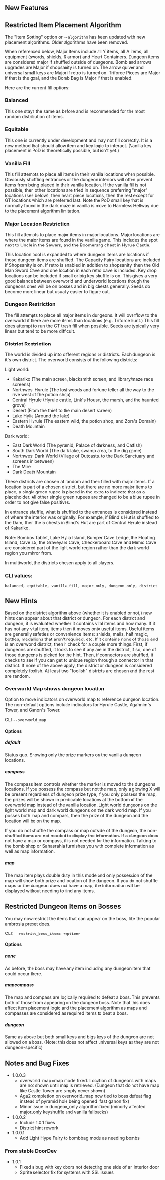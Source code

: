 ## New Features

## Restricted Item Placement Algorithm


The "Item Sorting" option or ```--algorithm``` has been updated with new placement algorithms. Older algorithms have been removed.
 
 When referenced below, Major Items include all Y items, all A items, all equipment (swords, shields, & armor) and Heart Containers. Dungeon items are considered major if shuffled outside of dungeons. Bomb and arrows upgrades are Major if shopsanity is turned on. The arrow quiver and universal small keys are Major if retro is turned on. Triforce Pieces are Major if that is the goal, and the Bomb Bag is Major if that is enabled.
 
 Here are the current fill options:

### Balanced 

This one stays the same as before and is recommended for the most random distribution of items.

### Equitable

This one is currently under development and may not fill correctly. It is a new method that should allow item and key logic to interact. (Vanilla key placement in PoD is theoretically possible, but isn't yet.)

### Vanilla Fill 

This fill attempts to place all items in their vanilla locations when possible. Obviously shuffling entrances or the dungeon interiors will often prevent items from being placed in their vanilla location. If the vanilla fill is not possible, then other locations are tried in sequence preferring "major" locations (see below), then heart piece locations, then the rest except for GT locations which are preferred last. Note the PoD small key that is normally found in the dark maze in vanilla is move to Harmless Hellway due to the placement algorithm limitation.

### Major Location Restriction

This fill attempts to place major items in major locations. Major locations are where the major items are found in the vanilla game. This includes the spot next to Uncle in the Sewers, and the Boomerang chest in Hyrule Castle.

This location pool is expanded to where dungeon items are locations if those dungeon items are shuffled. The Capacity Fairy locations are included if Shopsanity is on. If retro is enabled in addition to shopsanity, then the Old Man Sword Cave and one location in each retro cave is included. Key drop locations can be included if small or big key shuffle is on. This gives a very good balance between overworld and underworld locations though the dungeons ones will be on bosses and in big chests generally. Seeds do become more linear but usually easier to figure out.

### Dungeon Restriction

The fill attempts to place all major items in dungeons. It will overflow to the overworld if there are more items than locations (e.g. Triforce hunt.) This fill does attempt to run the GT trash fill when possible. Seeds are typically very linear but tend to be more difficult.

### District Restriction
 
The world is divided up into different regions or districts. Each dungeon is it's own district. The overworld consists of the following districts:

Light world:

* Kakariko (The main screen, blacksmith screen, and library/maze race screens)
* Northwest Hyrule (The lost woods and fortune teller all the way to the rive west of the potion shop)
* Central Hyrule (Hyrule castle, Link's House, the marsh, and the haunted grove)
* Desert (From the thief to the main desert screen)
* Lake Hylia (Around the lake)
* Eastern Hyrule (The eastern wild, the potion shop, and Zora's Domain)
* Death Mountain

Dark world:

* East Dark World (The pyramid, Palace of darkness, and Catfish)
* South Dark World (The dark lake, swamp area, to the dig game)
* Northwest Dark World (Village of Outcasts, to the Dark Sanctuary and screens in between)
* The Mire
* Dark Death Mountain

These districts are chosen at random and then filled with major items. If a location is part of a chosen district, but there are no more major items to place, a single green rupee is placed in the extra to indicate that as a placeholder. All other single green rupees are changed to be a blue rupee in order to not give false positives.

In entrance shuffle, what is shuffled to the entrances is considered instead of where the interior was originally. For example, if Blind's Hut is shuffled to the Dam, then the 5 chests in Blind's Hut are part of Central Hyrule instead of Kakariko.

Note: Bombos Tablet, Lake Hylia Island, Bumper Cave Ledge, the Floating Island, Cave 45, the Graveyard Cave, Checkerboard Cave and Mimic Cave are considered part of the light world region rather than the dark world region you mirror from.

In multiworld, the districts chosen apply to all players.  

### CLI values:

```balanced, equitable, vanilla_fill, major_only, dungeon_only, district```

## New Hints

Based on the district algorithm above (whether it is enabled or not,) new hints can appear about that district or dungeon. For each district and dungeon, it is evaluated whether it contains vital items and how many. If it has not any vital item, items then it moves onto useful items. Useful items are generally safeties or convenience items: shields, mails, half magic, bottles, medallions that aren't required, etc. If it contains none of those and is an overworld district, then it check for a couple more things. First, if dungeons are shuffled, it looks to see if any are in the district, if so, one of those dungeons is picked for the hint. Then, if connectors are shuffled, it checks to see if you can get to unique region through a connector in that district. If none of the above apply, the district or dungeon is considered completely foolish. At least two "foolish" districts are chosen and the rest are random.


### Overworld Map shows dungeon location

Option to move indicators on overworld map to reference dungeon location. The non-default options include indicators for Hyrule Castle, Agahnim's Tower, and Ganon's Tower.

CLI ```--overworld_map```

#### Options

##### default

Status quo. Showing only the prize markers on the vanilla dungeon locations.

##### compass

The compass item controls whether the marker is moved to the dungeons locations. If you possess the compass but not the map, only a glowing X will be present regardless of dungeon prize type, if you only possess the map, the prizes will be shown in predicable locations at the bottom of the overworld map instead of the vanilla location. Light world dungeons on the light world map and dark world dungeons on the dark world map. If you posses both map and compass, then the prize of the dungeon and the location will be on the map.

If you do not shuffle the compass or map outside of the dungeon, the non-shuffled items are not needed to display the information. If a dungeon does not have a map or compass, it is not needed for the information. Talking to the bomb shop or Sahasrahla furnishes you with complete information as well as map information.

##### map

The map item plays double duty in this mode and only possession of the map will show both prize and location of the dungeon. If you do not shuffle maps or the dungeon does not have a map, the information will be displayed without needing to find any items.

## Restricted Dungeon Items on Bosses

You may now restrict the items that can appear on the boss, like the popular ambrosia preset does.

CLI: ```--restrict_boss_items <option>```

#### Options

##### none

As before, the boss may have any item including any dungeon item that could occur there.

##### mapcompass

The map and compass are logically required to defeat a boss. This prevents both of those from appearing on the dungeon boss. Note that this does affect item placement logic and the placement algorithm as maps and compasses are considered as required items to beat a boss.

##### dungeon

Same as above but both small keys and bigs keys of the dungeon are not allowed on a boss. (Note: this does not affect universal keys as they are not dungeon-specific)

## Notes and Bug Fixes

* 1.0.0.3
	* overworld_map=map mode fixed. Location of dungeons with maps are not shown until map is retrieved. (Dungeon that do not have map like Castle Tower are simply never shown)
	* Aga2 completion on overworld_map now tied to boss defeat flag instead of pyramid hole being opened (fast ganon fix)
	* Minor issue in dungeon_only algorithm fixed (minorly affected major_only keyshuffle and vanilla fallbacks)
* 1.0.0.2
	* Include 1.0.1 fixes
	* District hint rework
* 1.0.0.1
	* Add Light Hype Fairy to bombbag mode as needing bombs
	
### From stable DoorDev

* 1.0.1
	* Fixed a bug with key doors not detecting one side of an interior door
	* Sprite selector fix for systems with SSL issues